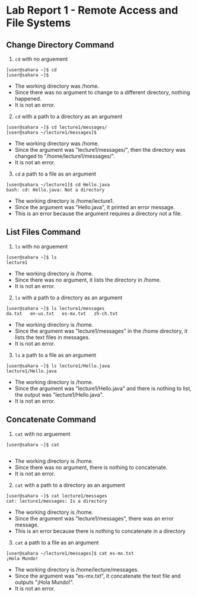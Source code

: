 # Lab Report 1 - Remote Access and File Systems

## Change Directory Command

   1. `cd` with no arguement
   ```
   [user@sahara ~]$ cd
   [user@sahara ~]$
   ```
   - The working directory was /home.
   - Since there was no argument to change to a different directory, nothing happened.
   - It is not an error.
     
   2. `cd` with a path to a directory as an argument
   ```
   [user@sahara ~]$ cd lecture1/messages/
   [user@sahara ~/lecture1/messages]$
   ```
   - The working directory was /home.
   - Since the argument was "lecture1/messages/", then the directory was changed to "/home/lecture1/messages/".
   - It is not an error.
   3. `cd` a path to a file as an argument
   ```
   [user@sahara ~/lecture1]$ cd Hello.java
   bash: cd: Hello.java: Not a directory
   ```
   - The working directory is /home/lecture1.
   - Since the argument was "Hello.java", it printed an error message.
   - This is an error because the argument requires a directory not a file.
   
   
## List Files Command
   
   1. `ls` with no arguement
   ```
   [user@sahara ~]$ ls
   lecture1
   ```
   - The working directory is /home.
   - Since there was no argument, it lists the directory in /home.
   - It is not an error.
    
   2. `ls` with a path to a directory as an argument
   ```
   [user@sahara ~]$ ls lecture1/messages
   da.txt   en-us.txt   es-mx.txt   zh-ch.txt
   ```
   - The working directory is /home.
   - Since the argument was "lecture1/messages" in the /home directory, it lists the text files in messages.
   - It is not an error.
    
   3. `ls` a path to a file as an argument
   ```
   [user@sahara ~]$ ls lecture1/Hello.java
   lecture1/Hello.java
   ```
   - The working directory is /home.
   - Since the argument was "lecture1/Hello.java" and there is nothing to list, the output was "lecture1/Hello.java".
   - It is not an error.
   
   
## Concatenate Command
   
   1. `cat` with no arguement
   ```
   [user@sahara ~]$ cat


   ```
   - The working directory is /home.
   - Since there was no argument, there is nothing to concatenate.
   - It is not an error.
    
   2. `cat` with a path to a directory as an argument
   ```
   [user@sahara ~]$ cat lecture1/messages
   cat: lecture1/messages: Is a directory
   ```
   - The working directory is /home.
   - Since the argument was "lecture1/messages", there was an error message.
   - This is an error because there is nothing to concatenate in a directory
    
   3. `cat` a path to a file as an argument
   ```
   [user@sahara ~/lecture1/messages]$ cat es-mx.txt
   ¡Hola Mundo!
   ```
   - The working directory is /home/lecture/messages.
   - Since the argument was "es-mx.txt", it concatenate the text file and outputs "¡Hola Mundo!".
   - It is not an error.

   
